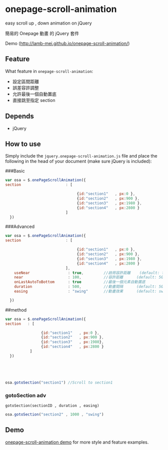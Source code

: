 # onepage-scroll-animation

easy scroll up , down animation on jQuery

簡易的 Onepage 動畫 的 jQuery 套件


Demo (http://lamb-mei.github.io/onepage-scroll-animation/)



## Feature

What feature in `onepage-scroll-animation`:

  - 設定區間距離
  - 誤差容許調整
  - 允許最後一個自動置底
  - 直接跳至指定 section



## Depends

  - jQuery 


## How to use

Simply include the `jquery.onepage-scroll-animation.js` file and place the following in the head of your document (make sure jQuery is included):

###Basic

```js
var osa = $.onePageScrollAnimation({ 
section              	   : [

                                {id:"section1"   , px:0 },
                                {id:"section2"   , px:900 },
                                {id:"section3"   , px:1980 },                                     
                                {id:"section4"   , px:2800 }
                           ]
  })
```

###Advanced

```js
var osa = $.onePageScrollAnimation({ 
section          	       : [

                                {id:"section1"   , px:0 },
                                {id:"section2"   , px:900 },
                                {id:"section3"   , px:1980 },                                     
                                {id:"section4"   , px:2800 }
                           ],
	useNear                 : true,			//啟用容許距離 	(default: false)
    near                    : 100,			//容許距離 		(default: 50)
    onLastAutoToBottom      : true			//最後一個元素自動置底 		(default: false)
    duration                : 500,			//動畫間隔 		(default: 500)
    easing                  : "swing"		//動畫效果 		(default: swing)

  })
```


##method


```js
var osa = $.onePageScrollAnimation({ 
section   : [

                {id:"section1"   , px:0 },
                {id:"section2"   , px:900 },
                {id:"section3"   , px:1980},
                {id:"section4"   , px:2800 }
           ]
  })





osa.gotoSection("section1")	//Scroll to section1


```


### gotoSection adv 

`gotoSection(sectionID , duration , easing)`

```js
osa.gotoSection("section2" , 1000 , "swing")
```



## Demo

<a href="http://lamb-mei.github.io/onepage-scroll-animation/" target="_blank">onepage-scroll-animation demo</a> for more style and feature examples.




